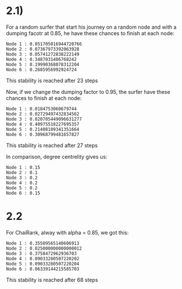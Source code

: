 # 2.1)

For a random surfer that start his journey on a random node and with a dumping facotr at 0.85, he have these chances to finish at each node:

```
Node 1 : 0.051705016944720766
Node 2 : 0.07367973392063928
Node 3 : 0.05741272838222149
Node 4 : 0.3487031406768242
Node 5 : 0.19990368078312204
Node 6 : 0.2685956992924724
```

This stability is reached after 23 steps

Now, if we change the dumping factor to 0.95, the surfer have these chances to finish at each node:

```
Node 1 : 0.0184753060679744
Node 2 : 0.02729497432834562
Node 3 : 0.020705449096631277
Node 4 : 0.40975518227695357
Node 5 : 0.21408109341351664
Node 6 : 0.30968799481657827
```

This stability is reached after 27 steps

In comparison, degree centrelity gives us:

```
Node 1 : 0.15
Node 2 : 0.1
Node 3 : 0.2
Node 4 : 0.2
Node 5 : 0.2
Node 6 : 0.15
```

# 2.2

For ChaiRank, alway with alpha = 0.85, we got this:

```
Node 1 : 0.35509565140606913
Node 2 : 0.025000000000000012
Node 3 : 0.3758472962936703
Node 4 : 0.09033280507220202
Node 5 : 0.09033280507220204
Node 6 : 0.06339144215585703
```

This stability is reached after 68 steps
